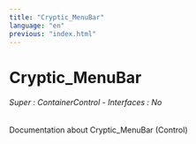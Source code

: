 ```yaml
---
title: "Cryptic_MenuBar"
language: "en"
previous: "index.html"
---
```


# Cryptic_MenuBar

###### Super : ContainerControl - Interfaces : No

Documentation about Cryptic_MenuBar (Control)
